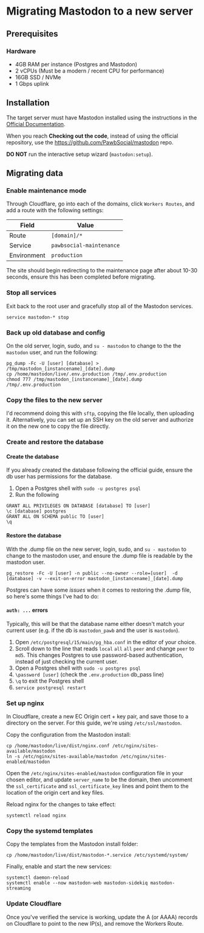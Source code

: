 # Migrating Mastodon to a new server

## Prerequisites

### Hardware

- 4GB RAM per instance (Postgres and Mastodon)
- 2 vCPUs (Must be a modern / recent CPU for performance)
- 16GB SSD / NVMe
- 1 Gbps uplink

## Installation

The target server must have Mastodon installed using the instructions in the [Official Documentation](https://docs.joinmastodon.org/admin/install/).

When you reach **Checking out the code**, instead of using the official repository, use the https://github.com/PawbSocial/mastodon repo.

**DO NOT** run the interactive setup wizard (`mastodon:setup`).

## Migrating data

### Enable maintenance mode

Through Cloudflare, go into each of the domains, click `Workers Routes`, and add a route with the following settings:

| Field | Value |
|-------|-------|
| Route | `[domain]/*` |
| Service | `pawbsocial-maintenance` |
| Environment | `production` |

The site should begin redirecting to the maintenance page after about 10-30 seconds, ensure this has been completed before migrating.

### Stop all services

Exit back to the root user and gracefully stop all of the Mastodon services.

```
service mastodon-* stop
```

### Back up old database and config

On the old server, login, sudo, and `su - mastodon` to change to the the `mastodon` user, and run the following:

```
pg_dump -Fc -U [user] [database] > /tmp/mastodon_[instancename]_[date].dump
cp /home/mastodon/live/.env.production /tmp/.env.production
chmod 777 /tmp/mastodon_[instancename]_[date].dump /tmp/.env.production
```

### Copy the files to the new server

I'd recommend doing this with `sftp`, copying the file locally, then uploading it. Alternatively, you can set up an SSH key on the old server and authorize it on the new one to copy the file directly.

### Create and restore the database

#### Create the database

If you already created the database following the official guide, ensure the db user has permissions for the database.

1. Open a Postgres shell with `sudo -u postgres psql`
2. Run the following
```
GRANT ALL PRIVILEGES ON DATABASE [database] TO [user]
\c [database] postgres
GRANT ALL ON SCHEMA public TO [user]
\q
```

#### Restore the database

With the .dump file on the new server, login, sudo, and `su - mastodon` to change to the mastodon user, and ensure the .dump file is readable by the mastodon user.

```
pg_restore -Fc -U [user] -n public --no-owner --role=[user]  -d [database] -v --exit-on-error mastodon_[instancename]_[date].dump
```

Postgres can have some *issues* when it comes to restoring the .dump file, so here's some things I've had to do:

#### `auth: ...` errors

Typically, this will be that the database name either doesn't match your current user (e.g. if the db is `mastodon_pawb` and the user is `mastodon`).

1. Open `/etc/postgresql/15/main/pg_hba.conf` in the editor of your choice.
2. Scroll down to the line that reads `local` `all` `all` `peer` and change `peer` to `md5`. This changes Postgres to use password-based authentication, instead of just checking the current user.
3. Open a Postgres shell with `sudo -u postgres psql`
4. `\password [user]` (check the `.env.production` db_pass line)
5. `\q` to exit the Postgres shell
6. `service postgresql restart`

### Set up nginx

In Cloudflare, create a new EC Origin cert + key pair, and save those to a directory on the server. For this guide, we're using `/etc/ssl/mastodon`.

Copy the configuration from the Mastodon install:

```
cp /home/mastodon/live/dist/nginx.conf /etc/nginx/sites-available/mastodon
ln -s /etc/nginx/sites-available/mastodon /etc/nginx/sites-enabled/mastodon
```

Open the `/etc/nginx/sites-enabled/mastodon` configuration file in your chosen editor, and update `server_name` to be the domain, then uncomment the `ssl_certificate` and `ssl_certificate_key` lines and point them to the location of the origin cert and key files.

Reload nginx for the changes to take effect:

```
systemctl reload nginx
```

### Copy the systemd templates

Copy the templates from the Mastodon install folder:

```
cp /home/mastodon/live/dist/mastodon-*.service /etc/systemd/system/
```

Finally, enable and start the new services:

```
systemctl daemon-reload
systemctl enable --now mastodon-web mastodon-sidekiq mastodon-streaming
```

### Update Cloudflare

Once you've verified the service is working, update the A (or AAAA) records on Cloudflare to point to the new IP(s), and remove the Workers Route.
